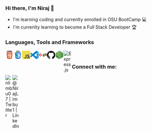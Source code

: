 ### Hi there, I'm Niraj  👋

- I'm learning coding and currenlty enrolled in OSU BootCamp 💻
- I'm currenlty learning to become a Full Stack Developer 🏆

### Languages, Tools and Frameworks
<img align="left" alt="HTML5" width="26px" src="https://raw.githubusercontent.com/github/explore/80688e429a7d4ef2fca1e82350fe8e3517d3494d/topics/html/html.png" />
<img align="left" alt="CSS3" width="26px" src="https://raw.githubusercontent.com/github/explore/80688e429a7d4ef2fca1e82350fe8e3517d3494d/topics/css/css.png" />
<img align="left" alt="JavaScript" width="26px" src="https://raw.githubusercontent.com/github/explore/80688e429a7d4ef2fca1e82350fe8e3517d3494d/topics/javascript/javascript.png" />
<img align="left" alt="Visual Studio Code" width="26px" src="https://raw.githubusercontent.com/github/explore/80688e429a7d4ef2fca1e82350fe8e3517d3494d/topics/visual-studio-code/visual-studio-code.png" />
<img align="left" alt="Git" width="26px" src="https://raw.githubusercontent.com/github/explore/80688e429a7d4ef2fca1e82350fe8e3517d3494d/topics/git/git.png" />
<img align="left" alt="GitHub" width="26px" src="https://raw.githubusercontent.com/github/explore/78df643247d429f6cc873026c0622819ad797942/topics/github/github.png" />
<img align="left" alt="Node.js" width="26px" src="https://raw.githubusercontent.com/github/explore/80688e429a7d4ef2fca1e82350fe8e3517d3494d/topics/nodejs/nodejs.png" />
<img align="left" alt="Express.js" width="26px" src="https://initialcommit.com/img/initialcommit/beginners-guide-to-using-express-js-and-node-js-framework.png" />
<br>

### Connect with me:
<img align="left" alt="nlimbu07 | Twitter" width="22px" src="https://cdn.jsdelivr.net/npm/simple-icons@v3/icons/twitter.svg" />
<img align="left" alt="@NirajLimbu1 | LinkedIn" width="22px" src="https://cdn.jsdelivr.net/npm/simple-icons@v3/icons/linkedin.svg" />
<br>





